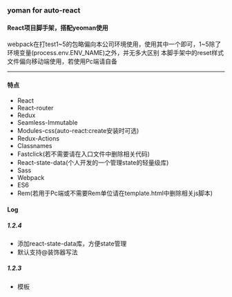 ### yoman for auto-react

#### React项目脚手架，搭配yeoman使用

webpack在打test1~5的包略偏向本公司环境使用，使用其中一个即可，1~5除了环境变量(process.env.ENV_NAME)之外，并无多大区别 
本脚手架中的reset样式文件偏向移动端使用，若使用Pc端请自备

----
#### 特点
- React
- React-router
- Redux
- Seamless-Immutable
- Modules-css(auto-react:create安装时可选)
- Redux-Actions
- Classnames
- Fastclick(若不需要请在入口文件中删除相关代码)
- React-state-data(个人开发的一个管理state的轻量级库)
- Sass
- Webpack
- ES6
- Rem(若用于Pc端或不需要Rem单位请在template.html中删除相关js脚本)

#### Log
##### 1.2.4
- 添加react-state-data库，方便state管理
- 默认支持@装饰器写法

##### 1.2.3
- 模板<title>标签动态填充，值为desc字段  

##### 1.2.2  
- redux中的state使用seamless-immutable  
- view中默认的shouldComponentUpdate语法  
- webpack在打包test包时使用正式版本的js代码，同时生成包大小的报告  
- 升级webpack至3.0.0，并使用ModuleConcatenationPlugin插件  


#### 目录结构：
```
|- dist 发布（可配置）
|- src 开发环境
|	|- template.html 入口模板文件
|	|- main.jsx 入口js文件，注入基础的依赖与模板
|	|- assets 素材包
|		|- fonts
|		|- images
|		|- libs
|	|- redux
|		|- actions
|		|- reducers 
|		|- store 配置的store
|		|- connectProps.js 连接组件与redux
|	|- routers 路由
|		|- index.jsx
|	|- components 组件（纯属函数组件）
|		|- [name]
|			|- index.jsx
|			|- style.scss
|	|- containers 容器组件（纯属函数容器组件）
|		|- [name]
|			|- index.jsx
|			|- style.scss
|	|- views 页面组件
|		|- [name]
|			|- index.jsx
|			|- style.scss
```

#### 使用


```
// 安装yeoman
$ npm install -g yo

// 然后安装脚手架
$ npm install -g generator-auto-react

// 构建项目
$ mkdir myApp
$ cd myApp
$ yo auto-react // 之后根据提示配置一些信息
$ yarn // 安装npm包

// 安装完成之后
npm run dev // 浏览器将自动打开，或手动 localhost:3333
```


#### 扩展项目
```
yo auto-react:create
```
目前可扩展的有
```
component
container
view
reducer
```

#### Css Modules
支持css-modules，为了与scss能共同使用，css-modules的样式文件使用.mass，如果需要更换css-modules样式名生成的规则，请到`build/webpack.base.conf.js`中打相应的rules进行修改
